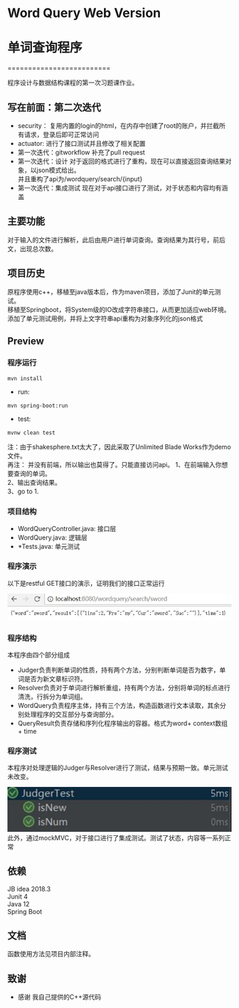 # Word Query Web Version
# 单词查询程序
=========================

程序设计与数据结构课程的第一次习题课作业。

## 写在前面：第二次迭代
* security：
复用内置的login的html，在内存中创建了root的账户，并拦截所有请求，登录后即可正常访问
* actuator:
进行了接口测试并且修改了相关配置
* 第一次迭代：gitworkflow
补充了pull request
* 第一次迭代：设计
对于返回的格式进行了重构，现在可以直接返回查询结果对象，以json模式给出。  
并且重构了api为/wordquery/search/{input}
* 第一次迭代：集成测试
现在对于api接口进行了测试，对于状态和内容均有涵盖

## 主要功能
对于输入的文件进行解析，此后由用户进行单词查询。查询结果为其行号，前后文，出现总次数。

## 项目历史

原程序使用c++，移植至java版本后，作为maven项目，添加了Junit的单元测试。  
移植至Springboot，将System级的IO改成字符串接口，从而更加适应web环境。  
添加了单元测试用例，并将上文字符串api重构为对象序列化的json格式

## Preview

### 程序运行
```
mvn install
```

- run: 
```
mvn spring-boot:run
```
- test:
```
mvnw clean test
```

注：由于shakesphere.txt太大了，因此采取了Unlimited Blade Works作为demo文件。     
再注： 并没有前端，所以输出也莫得了。只能直接访问api。
1、在前端输入你想要查询的单词。   
2、输出查询结果。     
3、go to 1.   

### 项目结构

- WordQueryController.java: 接口层
- WordQuery.java: 逻辑层
- *Tests.java: 单元测试


### 程序演示

以下是restful GET接口的演示，证明我们的接口正常运行
<div align="center">
	<img src="./sample/API.JPG" width="550">
</div>

### 程序结构

本程序由四个部分组成  
* Judger负责判断单词的性质，持有两个方法，分别判断单词是否为数字，单词是否为新文章标识符。  
* Resolver负责对于单词进行解析重组，持有两个方法，分别将单词的标点进行清洗，行拆分为单词组。  
* WordQuery负责程序主体，持有三个方法，构造函数进行文本读取，其余分别处理程序的交互部分与查询部分。
* QueryResult负责存储和序列化程序输出的容器。格式为word+ context数组+ time

### 程序测试

本程序对处理逻辑的Judger与Resolver进行了测试，结果与预期一致。单元测试未改变。
<div align="center">
	<img src="./sample/test.jpg" width="550">
</div>
此外，通过mockMVC，对于接口进行了集成测试。测试了状态，内容等一系列正常

## 依赖

JB idea 2018.3  
Junit 4  
Java 12  
Spring Boot
## 文档

函数使用方法见项目内部注释。  

## 致谢

* 感谢 我自己提供的C++源代码
